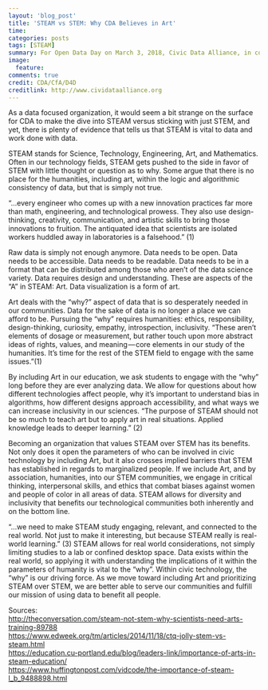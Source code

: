 ```yaml
---
layout: 'blog_post'
title: 'STEAM vs STEM: Why CDA Believes in Art'
time:
categories: posts
tags: [STEAM]
summary: For Open Data Day on March 3, 2018, Civic Data Alliance, in conjunction with Data for Democracy present a workshop on Open Data and Louisville Metro&rsquo;s Open Data Portal.
image:
  feature:
comments: true
credit: CDA/CfA/D4D
creditlink: http://www.cividataalliance.org
---
```


As a data focused organization, it would seem a bit strange on the surface for CDA to make the dive into STEAM versus sticking with just STEM, and yet, there is plenty of evidence that tells us that STEAM is vital to data and work done with data.  

STEAM stands for Science, Technology, Engineering, Art, and Mathematics. Often in our technology fields, STEAM gets pushed to the side in favor of STEM with little thought or question as to why. Some argue that there is no place for the humanities, including art, within the logic and algorithmic consistency of data, but that is simply not true.  

“…every engineer who comes up with a new innovation practices far more than math, engineering, and technological prowess. They also use design-thinking, creativity, communication, and artistic skills to bring those innovations to fruition. The antiquated idea that scientists are isolated workers huddled away in laboratories is a falsehood.” (1)  

Raw data is simply not enough anymore. Data needs to be open. Data needs to be accessible. Data needs to be readable. Data needs to be in a format that can be distributed among those who aren’t of the data science variety. Data requires design and understanding. These are aspects of the “A” in STEAM: Art. Data visualization is a form of art.  

Art deals with the “why?” aspect of data that is so desperately needed in our communities. Data for the sake of data is no longer a place we can afford to be. Pursuing the “why” requires humanities: ethics, responsibility, design-thinking, curiosity, empathy, introspection, inclusivity. “These aren’t elements of dosage or measurement, but rather touch upon more abstract ideas of rights, values, and meaning — core elements in our study of the humanities. It’s time for the rest of the STEM field to engage with the same issues.”(1)  

By including Art in our education, we ask students to engage with the “why” long before they are ever analyzing data. We allow for questions about how different technologies affect people, why it’s important to understand bias in algorithms, how different designs approach accessibility, and what ways we can increase inclusivity in our sciences. “The purpose of STEAM should not be so much to teach art but to apply art in real situations. Applied knowledge leads to deeper learning.” (2)  

Becoming an organization that values STEAM over STEM has its benefits. Not only does it open the parameters of who can be involved in civic technology by including Art, but it also crosses implied barriers that STEM has established in regards to marginalized people. If we include Art, and by association, humanities, into our STEM communities, we engage in critical thinking, interpersonal skills, and ethics that combat biases against women and people of color in all areas of data. STEAM allows for diversity and inclusivity that benefits our technological communities both inherently and on the bottom line.  

“…we need to make STEAM study engaging, relevant, and connected to the real world. Not just to make it interesting, but because STEAM really is real-world learning.” (3) STEAM allows for real world considerations, not simply limiting studies to a lab or confined desktop space. Data exists within the real world, so applying it with understanding the implications of it within the parameters of humanity is vital to the “why”. Within civic technology, the “why” is our driving force. As we move toward including Art and prioritizing STEAM over STEM, we are better able to serve our communities and fulfill our mission of using data to benefit all people.  

Sources:  
http://theconversation.com/steam-not-stem-why-scientists-need-arts-training-89788  
https://www.edweek.org/tm/articles/2014/11/18/ctq-jolly-stem-vs-steam.html  
https://education.cu-portland.edu/blog/leaders-link/importance-of-arts-in-steam-education/  
https://www.huffingtonpost.com/vidcode/the-importance-of-steam-l_b_9488898.html  
